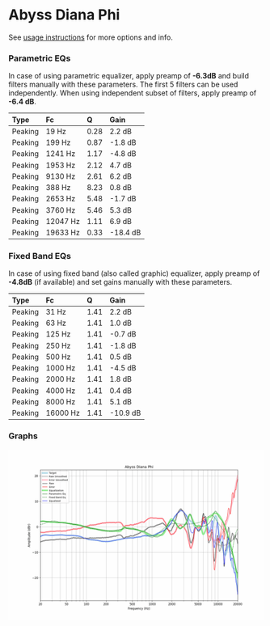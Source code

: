 # Abyss Diana Phi
See [usage instructions](https://github.com/jaakkopasanen/AutoEq#usage) for more options and info.

### Parametric EQs
In case of using parametric equalizer, apply preamp of **-6.3dB** and build filters manually
with these parameters. The first 5 filters can be used independently.
When using independent subset of filters, apply preamp of **-6.4 dB**.

| Type    | Fc       |    Q | Gain     |
|:--------|:---------|:-----|:---------|
| Peaking | 19 Hz    | 0.28 | 2.2 dB   |
| Peaking | 199 Hz   | 0.87 | -1.8 dB  |
| Peaking | 1241 Hz  | 1.17 | -4.8 dB  |
| Peaking | 1953 Hz  | 2.12 | 4.7 dB   |
| Peaking | 9130 Hz  | 2.61 | 6.2 dB   |
| Peaking | 388 Hz   | 8.23 | 0.8 dB   |
| Peaking | 2653 Hz  | 5.48 | -1.7 dB  |
| Peaking | 3760 Hz  | 5.46 | 5.3 dB   |
| Peaking | 12047 Hz | 1.11 | 6.9 dB   |
| Peaking | 19633 Hz | 0.33 | -18.4 dB |

### Fixed Band EQs
In case of using fixed band (also called graphic) equalizer, apply preamp of **-4.8dB**
(if available) and set gains manually with these parameters.

| Type    | Fc       |    Q | Gain     |
|:--------|:---------|:-----|:---------|
| Peaking | 31 Hz    | 1.41 | 2.2 dB   |
| Peaking | 63 Hz    | 1.41 | 1.0 dB   |
| Peaking | 125 Hz   | 1.41 | -0.7 dB  |
| Peaking | 250 Hz   | 1.41 | -1.8 dB  |
| Peaking | 500 Hz   | 1.41 | 0.5 dB   |
| Peaking | 1000 Hz  | 1.41 | -4.5 dB  |
| Peaking | 2000 Hz  | 1.41 | 1.8 dB   |
| Peaking | 4000 Hz  | 1.41 | 0.4 dB   |
| Peaking | 8000 Hz  | 1.41 | 5.1 dB   |
| Peaking | 16000 Hz | 1.41 | -10.9 dB |

### Graphs
![](./Abyss%20Diana%20Phi.png)